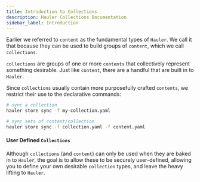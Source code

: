 ```yaml
---
title: Introduction to Collections
description: Hauler Collections Documentation
sidebar_label: Introduction
---
```


Earlier we referred to `content` as the fundamental types of `Hauler`. We call it that because they can be used to build groups of `content`, which we call `collections`.

`collections` are groups of one or more `contents` that collectively represent something desirable. Just like `content`, there are a handful that are built in to `Hauler`.

Since `collections` usually contain more purposefully crafted `contents`, we restrict their use to the declarative commands:

```bash
# sync a collection
hauler store sync -f my-collection.yaml

# sync sets of content/collection
hauler store sync -f collection.yaml -f content.yaml
```

#### User Defined `Collections`

Although `collections` (and `content`) can only be used when they are baked in to `Hauler`, the goal is to allow these to be securely user-defined, allowing you to define your own desirable `collection` types, and leave the heavy lifting to `Hauler`.
